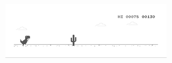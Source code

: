 ![alt text](https://github.com/fransiscusrolandamalau/fransiscusrolandamalau/blob/main/dino.gif?raw=true)

